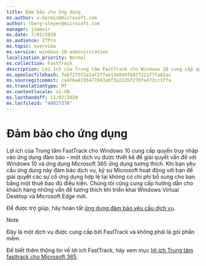 ```yaml
---
title: Đảm bảo cho ứng dụng
ms.author: v-bermic@microsoft.com
author: rberg-steyer@microsoft.com
manager: jimmuir
ms.date: 7/01/2020
ms.audience: ITPro
ms.topic: overview
ms.service: windows-10-administration
localization_priority: Normal
ms.collection: FastTrack
description: Lợi ích của Trung tâm FastTrack cho Windows 10 cung cấp quyền truy nhập vào ứng dụng đảm bảo – một dịch vụ được thiết kế để giải quyết vấn đề với Windows 10 và ứng dụng Microsoft 365 ứng dụng tương thích.
ms.openlocfilehash: fabf275f2a1af2f7ae13e049fb87f221f7fa82ac
ms.sourcegitcommit: ca476a4195477d43a6f3a212bf27bfe473cc1ffa
ms.translationtype: MT
ms.contentlocale: vi-VN
ms.lasthandoff: 11/02/2020
ms.locfileid: "48827376"
---
```

# <a name="app-assure"></a>Đảm bảo cho ứng dụng

Lợi ích của Trung tâm FastTrack cho Windows 10 cung cấp quyền truy nhập vào ứng dụng đảm bảo – một dịch vụ được thiết kế để giải quyết vấn đề với Windows 10 và ứng dụng Microsoft 365 ứng dụng tương thích. Khi bạn yêu cầu ứng dụng này đảm bảo dịch vụ, kỹ sư Microsoft hoạt động với bạn để giải quyết các sự cố ứng dụng hợp lệ tại không có chi phí bổ sung cho bạn bằng một thuê bao đủ điều kiện. Chúng tôi cũng cung cấp hướng dẫn cho khách hàng những vấn đề tương thích khi triển khai Windows Virtual Desktop và Microsoft Edge mới. 

Để được trợ giúp, hãy hoàn tất [ứng dụng đảm bảo yêu cầu dịch vụ](https://go.microsoft.com/fwlink/?linkid=2022721).

  > [!NOTE]
> Đây là một dịch vụ được cung cấp bởi FastTrack và không phải là gói phần mềm.

Để biết thêm thông tin về lợi ích FastTrack, hãy xem mục [lợi ích Trung tâm fasttrack cho Microsoft 365](introduction.md).